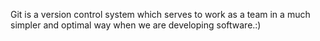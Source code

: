 Git is a version control system which serves to work as a team in a much simpler and optimal way when we are developing software.:)
